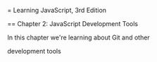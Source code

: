 = Learning JavaScript, 3rd Edition

== Chapter 2: JavaScript Development Tools



In this chapter we're learning about Git and other

development tools